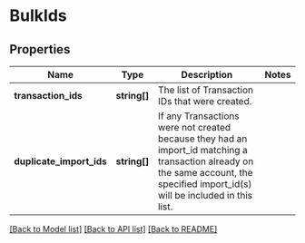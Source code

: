 # BulkIds

## Properties
Name | Type | Description | Notes
------------ | ------------- | ------------- | -------------
**transaction_ids** | **string[]** | The list of Transaction IDs that were created. | 
**duplicate_import_ids** | **string[]** | If any Transactions were not created because they had an import_id matching a transaction already on the same account, the specified import_id(s) will be included in this list. | 

[[Back to Model list]](../README.md#documentation-for-models) [[Back to API list]](../README.md#documentation-for-api-endpoints) [[Back to README]](../README.md)


